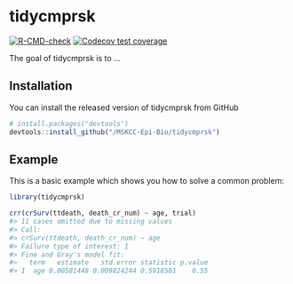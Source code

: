 
<!-- README.md is generated from README.Rmd. Please edit that file -->

# tidycmprsk

<!-- badges: start -->

[![R-CMD-check](https://github.com/MSKCC-Epi-Bio/tidycmprsk/workflows/R-CMD-check/badge.svg)](https://github.com/MSKCC-Epi-Bio/tidycmprsk/actions)
[![Codecov test
coverage](https://codecov.io/gh/MSKCC-Epi-Bio/tidycmprsk/branch/main/graph/badge.svg)](https://codecov.io/gh/ddsjoberg/tidycmprsk?branch=main)
<!-- badges: end -->

The goal of tidycmprsk is to …

## Installation

You can install the released version of tidycmprsk from GitHub

``` r
# install.packages("devtools")
devtools::install_github("/MSKCC-Epi-Bio/tidycmprsk")
```

## Example

This is a basic example which shows you how to solve a common problem:

``` r
library(tidycmprsk)

crr(crSurv(ttdeath, death_cr_num) ~ age, trial)
#> 11 cases omitted due to missing values
#> Call: 
#> crSurv(ttdeath, death_cr_num) ~ age
#> Failure type of interest: 1 
#> Fine and Gray's model fit: 
#>   term   estimate   std.error statistic p.value
#> 1  age 0.00581448 0.009824244 0.5918501    0.55
```
